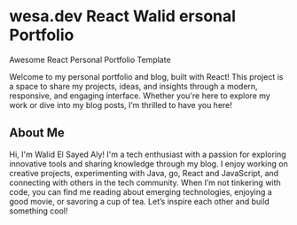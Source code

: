 # wesa.dev React Walid ersonal Portfolio 

Awesome React Personal Portfolio Template

Welcome to my personal portfolio and blog, built with React! This project is a space to share my projects, ideas, and insights through a modern, responsive, and engaging interface. Whether you're here to explore my work or dive into my blog posts, I’m thrilled to have you here!

## About Me

Hi, I'm Walid El Sayed Aly! I'm a tech enthusiast with a passion for exploring innovative tools and sharing knowledge through my blog. I enjoy working on creative projects, experimenting with Java, go, React and JavaScript, and connecting with others in the tech community. When I’m not tinkering with code, you can find me reading about emerging technologies, enjoying a good movie, or savoring a cup of tea. Let’s inspire each other and build something cool!


